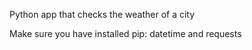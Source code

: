 Python app that checks the weather of a city

Make sure you have installed pip: datetime and requests

